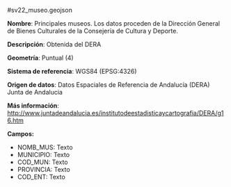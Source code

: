 #sv22_museo.geojson

**Nombre**:   Principales museos. Los datos proceden de la Dirección General de Bienes Culturales de la Consejería de Cultura y Deporte.

**Descripción**: Obtenida del DERA

**Geometría**: Puntual (4)

**Sistema de referencia**: WGS84 (EPSG:4326)

**Origen de datos**: Datos Espaciales de Referencia de Andalucía (DERA) Junta de Andalucia

**Más información**: http://www.juntadeandalucia.es/institutodeestadisticaycartografia/DERA/g16.htm

**Campos:**

- NOMB_MUS: Texto
- MUNICIPIO: Texto
- COD_MUN: Texto
- PROVINCIA: Texto
- COD_ENT: Texto
